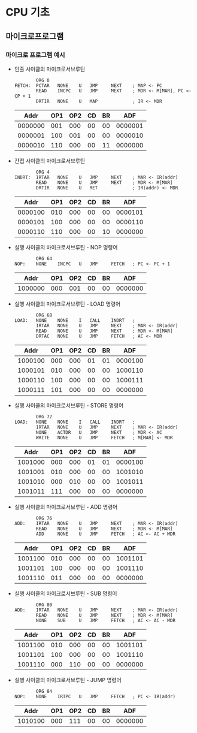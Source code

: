 # CPU 기초

## 마이크로프로그램

### 마이크로 프로그램 예시

* 인출 사이클의 마이크로서브루틴

    ```
            ORG 0
    FETCH:  PCTAR   NONE    U   JMP     NEXT    ; MAP <- PC
            READ    INCPC   U   JMP     MEXT    ; MDR <- M[MAR], PC <- CP + 1
            DRTIR   NONE    U   MAP             ; IR <- MDR
    ```

    Addr | OP1 | OP2 | CD | BR | ADF
    -----|-----|-----|----|----|----
    0000000 | 001 | 000 | 00 | 00 | 0000001
    0000001 | 100 | 001 | 00 | 00 | 0000010
    0000010 | 110 | 000 | 00 | 11 | 0000000

* 간접 사이클의 마이크로서브루틴

    ```
            ORG 4
    INDRT:  IRTAR   NONE    U   JMP     NEXT    ; MAR <- IR(addr)
            READ    NONE    U   JMP     MEXT    ; MDR <- M[MAR]
            DRTIR   NONE    U   RET             ; IR(addr) <- MDR
    ```

    Addr | OP1 | OP2 | CD | BR | ADF
    -----|-----|-----|----|----|----
    0000100 | 010 | 000 | 00 | 00 | 0000101
    0000101 | 100 | 000 | 00 | 00 | 0000110
    0000110 | 110 | 000 | 00 | 10 | 0000000

* 실행 사이클의 마이크로서브루틴 - NOP 명령어

    ```
            ORG 64
    NOP:    NONE    INCPC   U   JMP     FETCH   ; PC <- PC + 1
    ```

    Addr | OP1 | OP2 | CD | BR | ADF
    -----|-----|-----|----|----|----
    1000000 | 000 | 001 | 00 | 00 | 0000000

* 실행 사이클의 마이크로서브루틴 - LOAD 명령어

    ```
            ORG 68
    LOAD:   NONE    NONE    I   CALL    INDRT   ;
            IRTAR   NONE    U   JMP     NEXT    ; MAR <- IR(addr)
            READ    NONE    U   JMP     NEXT    ; MDR <- M[MAR]
            DRTAC   NONE    U   JMP     FETCH   ; AC <- MDR
    ```

    Addr | OP1 | OP2 | CD | BR | ADF
    -----|-----|-----|----|----|----
    1000100 | 000 | 000 | 01 | 01 | 0000100
    1000101 | 010 | 000 | 00 | 00 | 1000110
    1000110 | 100 | 000 | 00 | 00 | 1000111
    1000111 | 101 | 000 | 00 | 00 | 0000000

* 실행 사이클의 마이크로서브루틴 - STORE 명령어

    ```
            ORG 72
    LOAD:   NONE    NONE    I   CALL    INDRT   ;
            IRTAR   NONE    U   JMP     NEXT    ; MAR <- IR(addr)
            NONE    ACTDR   U   JMP     NEXT    ; MDR <- AC
            WRITE   NONE    U   JMP     FETCH   ; M[MAR] <- MDR
    ```

    Addr | OP1 | OP2 | CD | BR | ADF
    -----|-----|-----|----|----|----
    1001000 | 000 | 000 | 01 | 01 | 0000100
    1001001 | 010 | 000 | 00 | 00 | 1001010
    1001010 | 000 | 010 | 00 | 00 | 1001011
    1001011 | 111 | 000 | 00 | 00 | 0000000

* 실행 사이클의 마이크로서브루틴 - ADD 명령어

    ```
            ORG 76
    ADD:    IRTAR   NONE    U   JMP     NEXT    ; MAR <- IR(addr)
            READ    NONE    U   JMP     NEXT    ; MDR <- M[MAR]
            ADD     NONE    U   JMP     FETCH   ; AC <- AC + MDR
    ```

    Addr | OP1 | OP2 | CD | BR | ADF
    -----|-----|-----|----|----|----
    1001100 | 010 | 000 | 00 | 00 | 1001101
    1001101 | 100 | 000 | 00 | 00 | 1001110
    1001110 | 011 | 000 | 00 | 00 | 0000000

* 실행 사이클의 마이크로서브루틴 - SUB 명령어

    ```
            ORG 80
    ADD:    IRTAR   NONE    U   JMP     NEXT    ; MAR <- IR(addr)
            READ    NONE    U   JMP     NEXT    ; MDR <- M[MAR]
            NONE    SUB     U   JMP     FETCH   ; AC <- AC - MDR
    ```

    Addr | OP1 | OP2 | CD | BR | ADF
    -----|-----|-----|----|----|----
    1001100 | 010 | 000 | 00 | 00 | 1001101
    1001101 | 100 | 000 | 00 | 00 | 1001110
    1001110 | 000 | 110 | 00 | 00 | 0000000

* 실행 사이클의 마이크로서브루틴 - JUMP 명령어 

    ```
            ORG 84
    NOP:    NONE    IRTPC   U   JMP     FETCH   ; PC <- IR(addr)
    ```

    Addr | OP1 | OP2 | CD | BR | ADF
    -----|-----|-----|----|----|----
    1010100 | 000 | 111 | 00 | 00 | 0000000